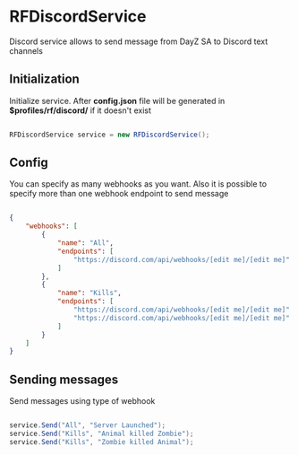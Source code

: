 # RFDiscordService

Discord service allows to send message from DayZ SA to Discord text channels

## Initialization

Initialize service. After **config.json** file will be generated in **$profiles/rf/discord/** if it doesn't exist

```csharp

RFDiscordService service = new RFDiscordService();

```

## Config

You can specify as many webhooks as you want. Also it is possible to specify more than one webhook endpoint to send message

```json

{
	"webhooks": [
		{
			"name": "All",
			"endpoints": [
				"https://discord.com/api/webhooks/[edit me]/[edit me]"
			]
		},
		{
			"name": "Kills",
			"endpoints": [
				"https://discord.com/api/webhooks/[edit me]/[edit me]"
				"https://discord.com/api/webhooks/[edit me]/[edit me]"
			]
		}
	]
}

```

## Sending messages

Send messages using type of webhook

```csharp

service.Send("All", "Server Launched");
service.Send("Kills", "Animal killed Zombie");
service.Send("Kills", "Zombie killed Animal");

```
